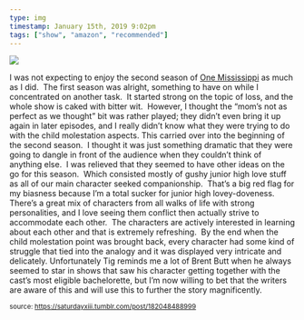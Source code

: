```yaml
---
type: img
timestamp: January 15th, 2019 9:02pm
tags: ["show", "amazon", "recommended"]
---
```

<img src="https://saturdayxiii.github.io/media/182048488999.gif"/>

I was not expecting to enjoy the second season of <a href="https://en.wikipedia.org/wiki/One_Mississippi_(TV_series)" target="_blank">One Mississippi</a> as much as I did.  The first season was alright, something to have on while I concentrated on another task.  It started strong on the topic of loss, and the whole show is caked with bitter wit.  However, I thought the “mom’s not as perfect as we thought” bit was rather played; they didn’t even bring it up again in later episodes, and I really didn’t know what they were trying to do with the child molestation aspects.
This carried over into the beginning of the second season.  I thought it was just something dramatic that they were going to dangle in front of the audience when they couldn’t think of anything else.  I was relieved that they seemed to have other ideas on the go for this season.  Which consisted mostly of gushy junior high love stuff as all of our main character seeked companionship.  That’s a big red flag for my biasness because I’m a total sucker for junior high lovey-doveness.  
There’s a great mix of characters from all walks of life with strong personalities, and I love seeing them conflict then actually strive to accommodate each other.  The characters are actively interested in learning about each other and that is extremely refreshing.  By the end when the child molestation point was brought back, every character had some kind of struggle that tied into the analogy and it was displayed very intricate and delicately.
Unfortunately Tig reminds me a lot of Brent Butt when he always seemed to star in shows that saw his character getting together with the cast’s most eligible bachelorette, but I’m now willing to bet that the writers are aware of this and will use this to further the story magnificently.
 
      
      
  
<small>source: https://saturdayxiii.tumblr.com/post/182048488999</small>